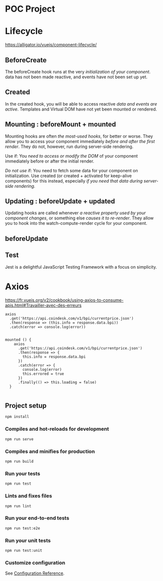 # POC Project

# Lifecycle

https://alligator.io/vuejs/component-lifecycle/


## BeforeCreate
The beforeCreate hook runs at the very *initialization of your component*. data has not been made reactive, and events have not been set up yet.

##  Created
In the created hook, you will be able to access reactive *data and events are active*. 
Templates and Virtual DOM have not yet been mounted or rendered.

## Mounting : beforeMount + mounted
Mounting hooks are often *the most-used hooks*, for better or worse.
 They allow you to access your component immediately *before and after the first render*. 
 They do not, however, run during server-side rendering.

Use if: You *need to access or modify the DOM* of your component immediately before or after the initial render.

*Do not use i*f: You need to fetch some data for your component on initialization. Use created (or created + activated for keep-alive components) for this instead, especially *if you need that data during server-side rendering.*


## Updating : beforeUpdate + updated

Updating hooks are called whenever *a reactive property used by your component changes*, or something else *causes it to re-render*. They allow you to hook into the watch-compute-render cycle for your component.

## beforeUpdate







## Test

Jest is a delightful JavaScript Testing Framework with a focus on simplicity.

# Axios
https://fr.vuejs.org/v2/cookbook/using-axios-to-consume-apis.html#Travailler-avec-des-erreurs

```
axios
  .get('https://api.coindesk.com/v1/bpi/currentprice.json')
  .then(response => (this.info = response.data.bpi))
  .catch(error => console.log(error))


mounted () {
    axios
      .get('https://api.coindesk.com/v1/bpi/currentprice.json')
      .then(response => {
        this.info = response.data.bpi
      })
      .catch(error => {
        console.log(error)
        this.errored = true
      })
      .finally(() => this.loading = false)
  }
  
  ```


## Project setup
```
npm install
```

### Compiles and hot-reloads for development
```
npm run serve
```

### Compiles and minifies for production
```
npm run build
```

### Run your tests
```
npm run test
```

### Lints and fixes files
```
npm run lint
```

### Run your end-to-end tests
```
npm run test:e2e
```

### Run your unit tests
```
npm run test:unit
```

### Customize configuration
See [Configuration Reference](https://cli.vuejs.org/config/).
